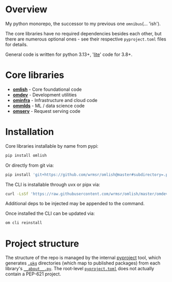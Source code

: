 # Overview

My python monorepo, the successor to my previous one `omnibus`(... 'ish').

The core libraries have no required dependencies besides each other, but there are numerous optional ones - see their
respective `pyproject.toml` files for details.

General code is written for python 3.13+, '[lite](https://github.com/wrmsr/omlish/blob/master/omlish#lite-code)' code
for 3.8+.

# Core libraries

- **[omlish](https://github.com/wrmsr/omlish/blob/master/omlish#readme)** - Core foundational code
- **[omdev](https://github.com/wrmsr/omlish/blob/master/omdev#readme)** - Development utilities
- **[ominfra](https://github.com/wrmsr/omlish/blob/master/ominfra#readme)** - Infrastructure and cloud code
- **[ommlds](https://github.com/wrmsr/omlish/ommlds#readme)** - ML / data science code
- **[omserv](https://github.com/wrmsr/omlish/omserv#readme)** - Request serving code

# Installation

Core libraries installable by name from pypi:

```bash
pip install omlish
```

Or directly from git via:

```bash
pip install 'git+https://github.com/wrmsr/omlish@master#subdirectory=.pkg/<pkg>'
```

The CLI is installable through uvx or pipx via:

```bash
curl -LsSf 'https://raw.githubusercontent.com/wrmsr/omlish/master/omdev/cli/install.py' | python3 -
```

Additional deps to be injected may be appended to the command.

Once installed the CLI can be updated via:

```bash
om cli reinstall
```

# Project structure

The structure of the repo is managed by the internal
[pyproject](https://github.com/wrmsr/omlish/blob/master/omdev/pyproject) tool, which generates
[`.pkg`](https://github.com/wrmsr/omlish/blob/master/.pkg) directories (which map to published packages) from each
library's [`__about__.py`](https://github.com/wrmsr/omlish/blob/master/omlish/__about__.py). The root-level
[`pyproject.toml`](https://github.com/wrmsr/omlish/blob/master/pyproject.toml) does not actually contain a PEP-621
project.
